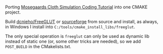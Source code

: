 Porting [Mosegaards Cloth Simulation Coding Tutorial](https://viscomp.alexandra.dk/?p=147) into one CMAKE project.

Build [dcnieho/FreeGLUT](https://github.com/dcnieho/FreeGLUT) or [sourceforge](http://freeglut.sourceforge.net/) from source and install, as always, in Windows I install into `C:/tools/cmake_install_libs/freeglut`.

The only special operation is `freeglut` can only be used as dynamic lib instead of static one (or, some other tricks are needed), so we add `POST_BUILD` in the CMakelists.txt.